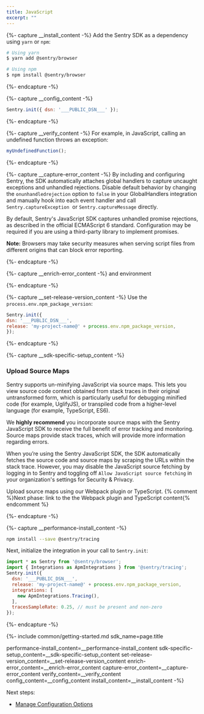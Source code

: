 ```yaml
---
title: JavaScript
excerpt: ""
---
```


{%- capture __install_content -%}
Add the Sentry SDK as a dependency using `yarn` or `npm`:

```bash
# Using yarn
$ yarn add @sentry/browser

# Using npm
$ npm install @sentry/browser
```
{%- endcapture -%}

{%- capture __config_content -%}

```javascript
Sentry.init({ dsn: '___PUBLIC_DSN___' });
```

{%- endcapture -%}

{%- capture __verify_content -%}
For example, in JavaScript, calling an undefined function throws an exception:

```js
myUndefinedFunction();
```

{%- endcapture -%}

{%- capture __capture-error_content -%}
By including and configuring Sentry, the SDK automatically attaches global handlers to capture uncaught exceptions and unhandled rejections. Disable default behavior by changing the `onunhandledrejection` option to `false` in your GlobalHandlers integration and manually hook into each event handler and call `Sentry.captureException`  or `Sentry.captureMessage` directly.

By default, Sentry's JavaScript SDK captures unhandled promise rejections, as described in the official ECMAScript 6 standard. Configuration may be required if you are using a third-party library to implement promises.

**Note:** Browsers may take security measures when serving script files from different origins that can block error reporting.

{%- endcapture -%}

{%- capture __enrich-error_content -%}
and environment

{%- endcapture -%}

{%- capture __set-release-version_content -%}
Use the `process.env.npm_package_version`:

```js
Sentry.init({ 
dsn: '___PUBLIC_DSN___',
release: 'my-project-name@' + process.env.npm_package_version,
});
```
{%- endcapture -%}

{%- capture __sdk-specific-setup_content -%}
### Upload Source Maps

Sentry supports un-minifying JavaScript via source maps. This lets you view source code context obtained from stack traces in their original untransformed form, which is particularly useful for debugging minified code (for example, UglifyJS), or transpiled code from a higher-level language (for example, TypeScript, ES6).

We **highly recommend** you incorporate source maps with the Sentry JavaScript SDK to receive the full benefit of error tracking and monitoring. Source maps provide stack traces, which will provide more information regarding errors.

When you’re using the Sentry JavaScript SDK, the SDK automatically fetches the source code and source maps by scraping the URLs within the stack trace. However, you may disable the JavaScript source fetching by logging in to Sentry and toggling off `Allow JavaScript source fetching` in your organization's settings for Security & Privacy.

Upload source maps using our Webpack plugin or TypeScript.
{% comment %}Next phase: link to the the Webpack plugin and TypeScript content{% endcomment %}

{%- endcapture -%}

{%- capture __performance-install_content -%}

```bash
npm install --save @sentry/tracing
```

Next, initialize the integration in your call to `Sentry.init`:

```js
import * as Sentry from '@sentry/browser';
import { Integrations as ApmIntegrations } from '@sentry/tracing';
Sentry.init({
  dsn: '___PUBLIC_DSN___',
  release: 'my-project-name@' + process.env.npm_package_version,
  integrations: [
    new ApmIntegrations.Tracing(),
  ],
  tracesSampleRate: 0.25, // must be present and non-zero
});
```

{%- endcapture -%}



{%- include common/getting-started.md 
sdk_name=page.title

performance-install_content=__performance-install_content
sdk-specific-setup_content=__sdk-specific-setup_content
set-release-version_content=__set-release-version_content
enrich-error_content=__enrich-error_content
capture-error_content=__capture-error_content
verify_content=__verify_content
config_content=__config_content 
install_content=__install_content 
 -%}
 
 Next steps:
 
 - [Manage Configuration Options](/sdks/javascript/config/intro)
